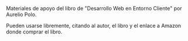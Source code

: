 Materiales de apoyo del libro de "Desarrollo Web en Entorno Cliente" por Aurelio Polo.

Pueden usarse libremente, citando al autor, el libro y el enlace a Amazon donde comprar el libro.
